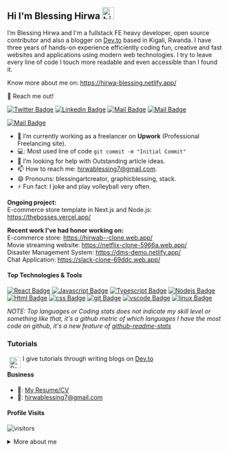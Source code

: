 ## Hi I'm Blessing Hirwa <img src="https://user-images.githubusercontent.com/1303154/88677602-1635ba80-d120-11ea-84d8-d263ba5fc3c0.gif" width="28px" alt="hi">

I’m Blessing Hirwa and I'm a fullstack FE heavy developer,  open source contributor and also a blogger on [Dev.to](https://dev.to/blessingartcreator) based in Kigali, Rwanda. I have three years of hands-on experience efficiently coding fun, creative and fast websites and applications using modern web technologies. I try to leave every line of code I touch more readable and even accessible than I found it.

Know more about me on: https://hirwa-blessing.netlify.app/


📧 Reach me out!

[![Twitter Badge](https://img.shields.io/badge/-@blessingartcreator-1ca0f1?style=flat&labelColor=1ca0f1&logo=twitter&logoColor=white&link=https://twitter.com/graphicblessing)](https://twitter.com/graphicblessing) [![Linkedin Badge](https://img.shields.io/badge/-Blessing-0e76a8?style=flat&labelColor=0e76a8&logo=linkedin&logoColor=white)](www.linkedin.com/in/hirwa-blessing) [![Mail Badge](https://img.shields.io/badge/-@blessingartcreator-e84393?style=flat&labelColor=e84393&logo=instagram&logoColor=white)](https://www.instagram.com/blessingartcreator/) [![Mail Badge](https://img.shields.io/badge/-hirwablessing-c0392b?style=flat&labelColor=c0392b&logo=gmail&logoColor=white)](mailto:hirwablessing7@gmail.com)

[![Mail Badge](https://img.shields.io/badge/-hirwablessing-black?style=flat&labelColor=black&logo=dev.to&logoColor=white)](https://dev.to/blessingartcreator)

<!-- TODO: Add last video link -->

- 🔭 I’m currently working as a freelancer on **Upwork** (Professional Freelancing site).
- 💻: Most used line of code `git commit -m "Initial Commit"`
- 🤔 I’m looking for help with Outstanding article ideas.
- 📫 How to reach me: hirwablessing7@gmail.com.
- 😄 Pronouns: blessingartcreator, graphicblessing, stack.
- ⚡ Fun fact: I joke and play volleyball very often.

**Ongoing project:<br>**
E-commerce store template in Next.js and Node.js:  https://thebosses.vercel.app/


**Recent work I've had honor working on:<br>**
E-commerce store: https://hirwab--clone.web.app/<br>
Movie streaming website: https://netflix-clone-5966a.web.app/<br>
Disaster Management System: https://dms-demo.netlify.app/<br>
Chat Application: https://slack-clone-69ddc.web.app/<br>

#### Top Technologies & Tools

<!-- TODO: Make technologies links takes you to repositories -->

[![React Badge](https://img.shields.io/badge/-React-61DBFB?style=for-the-badge&labelColor=black&logo=react&logoColor=61DBFB)](#) [![Javascript Badge](https://img.shields.io/badge/-Javascript-F0DB4F?style=for-the-badge&labelColor=black&logo=javascript&logoColor=F0DB4F)](#) [![Typescript Badge](https://img.shields.io/badge/-Typescript-007acc?style=for-the-badge&labelColor=black&logo=typescript&logoColor=007acc)](#) [![Nodejs Badge](https://img.shields.io/badge/-linux-3C873A?style=for-the-badge&labelColor=black&logo=node.js&logoColor=3C873A)](#) [![Html Badge](https://img.shields.io/badge/html%20-%23E34F26.svg?&style=for-the-badge&labelColor=black&logo=html5&logoColor=white)](#) [![css Badge](https://img.shields.io/badge/css%20-%231572B6.svg?&style=for-the-badge&labelColor=black&logo=css3&logoColor=white)](#) [![git Badge](https://img.shields.io/badge/git%20-%23F05032.svg?&style=for-the-badge&labelColor=black&logo=git&logoColor=white)](#) [![vscode Badge](https://img.shields.io/badge/-vscode-007ACC?style=for-the-badge&logo=visual-studio-code)](#) [![linux Badge](https://img.shields.io/badge/-linux-61DBFB?style=for-the-badge&labelColor=black&logo=linux&logoColor=white)](#)

*NOTE: Top languages or Coding stats does not indicate my skill level or something like that, it's a github metric of which languages I have the most code on github, it's a new feature of [github-readme-stats](https://github.com/anuraghazra/github-readme-stats)*

### Tutorials

<img align="left" alt="React" width="26px" style="margin: 5px;" src="https://d2fltix0v2e0sb.cloudfront.net/dev-black.png" /> I give tutorials through writing blogs on [Dev.to](https://dev.to/blessingartcreator)


#### Business
- 📎: [My Resume/CV](https://github.com/hirwablessing/hirwablessing/blob/main/Hirwa_Blessing.pdf)
- 📧: hirwablessing7@gmail.com


#### Profile Visits 

![visitors](https://visitor-badge.glitch.me/badge?page_id=hirwablessing.hirwablessing)


<details>
  <br><br>
<summary>
  More about me
</summary>
I love sharing knowledge and putting tutorials, courses and posts together for helping other developers, and that's why my Dev.to articles exists!

#### What is dev.to?

It is a community of software developers who write articles, take part in discussions, and build their professional profiles. We value supportive and constructive dialogue in the pursuit of great code and career growth for all members.

<!--#### Coding Stats
<a href="https://github.com/hirwablessing/github-readme-stats">
<img align="center" src="https://github-readme-stats.anuraghazra1.vercel.app/api/top-langs/?username=hirwablessing&layout=compact&theme=blue-green" />
</a>
<!--END_SECTION:waka-->
</details>

